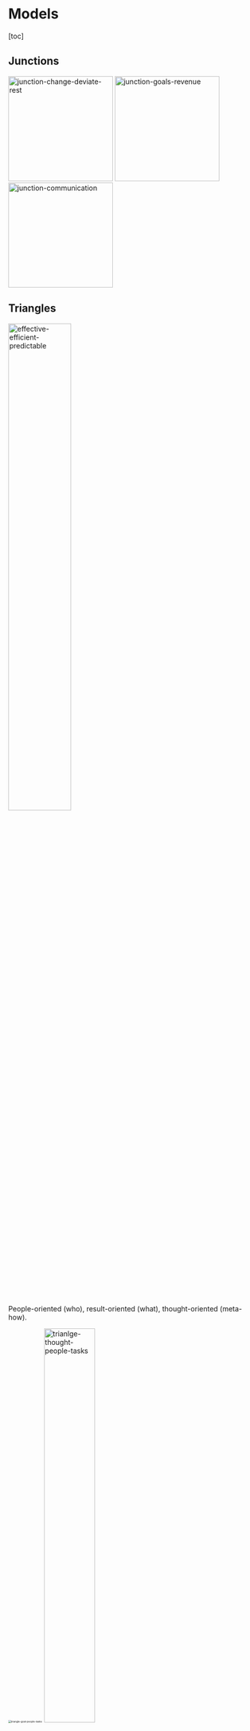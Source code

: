 # Models

[toc]

## Junctions

<img src="img/junction-change-deviate-rest.png" alt="junction-change-deviate-rest" style="height:15em;" />   <img src="img/junction-goals-revenue.png" alt="junction-goals-revenue" style="height:15em;" />   <img src="img/junction-communication.png" alt="junction-communication" style="height:15em;" />





## Triangles

<img src="img/effective-efficient-predictable.png" alt="effective-efficient-predictable" style="width:50%;" />

People-oriented (who), result-oriented (what), thought-oriented (meta-how).

<img src="img/triangle-goal-people-tasks.png" alt="triangle-goal-people-tasks" style="zoom:35%;" />  <img src="img/trianlge-thought-people-tasks.png" alt="trianlge-thought-people-tasks" style="width:45%;" />



<img src="img/triangle-intellect-emotional-organizational.png" alt="triangle-intellect-emotional-organizational" style="width:50%;" />





<img src="img/culture-principle-process.png" alt="culture-principle-process" style="width:50%;" />

<img src="img/change-management.png" alt="change-management" style="width:30%;" />



### Communication

<img src="img/communication-triangle.png" alt="communication-triangle" style="width:40%;" />



Experience

<img src="img/thoughts-feelings-behaviour.png" alt="thoughts-feelings-behaviour" style="width:60%;" />



## Pyramids

<img src="img/communication-pyramid.png" alt="communication-pyramid" style="width:80%;" />

<img src="img/pyramid-team-performance-health.png" alt="pyramid-team-performance-health" style="width:70%;" />

<img src="img/pyramid-organiational-desire.png" alt="pyramid-organiational-desire" style="width:60%;" />



## Quadrants

### Psychology

Psychological needs

<img src="img/psychological-needs.png" alt="psychological-needs" style="width:60%;" />

Pleasantness and activation

<img src="img/psychology-pleasant-activation.png" alt="psychology-pleasant-activation" style="width:60%;" />



Personality

<img src="img/personality-blue-red-yellow-green.png" alt="personality-blue-red-yellow-green" style="width:60%;" />

<img src="img/quadrant-personality-examiner-charmer.png" alt="quadrant-personality-examiner-charmer" style="width:60%;" />

<img src="img/personality-achievement-harmony.png" alt="personality-achievement-harmony" style="width:60%;" />

<img src="img/quadrant-objective-social.png" alt="quadrant-objective-social" style="width:70%;" />



Confidence, trust, reputation

<img src="img/quadrants-trust-reputation.png" alt="quadrants-trust-reputation" style="width:80%;" />

## Venn Diagrams

<img src="img/valuable-usable-feasible.png" alt="valuable-usable-feasible" style="width:40%;" />



<img src="img/product-production-capability.png" alt="product-production-capability" style="width:55%;" />



## Product

Outcome & impact

<img src="img/production-outcome.png" alt="production-outcome" style="height:5em;" />

<img src="img/output-outcome-impact.png" alt="output-outcome-impact" style="width:80%;" />

Focus

 <img src="img/junction-goals-revenue.png" alt="junction-goals-revenue" style="height:15em;" />



  <img src="img/change-management.png" alt="change-management" style="width:30%;" />          <img src="img/growth-and-value.png" alt="growth-and-value" style="width:50%;" />



Scope

<img src="img/scope-time-cost.png" alt="scope-time-cost" style="width:40%;" />   <img src="img/effective-efficient-predictable.png" alt="effective-efficient-predictable" style="width:50%;" />



Roles

<img src="img/valuable-usable-feasible.png" alt="valuable-usable-feasible" style="width:40%;" />



<img src="img/product-production-capability.png" alt="product-production-capability" style="width:55%;" />
